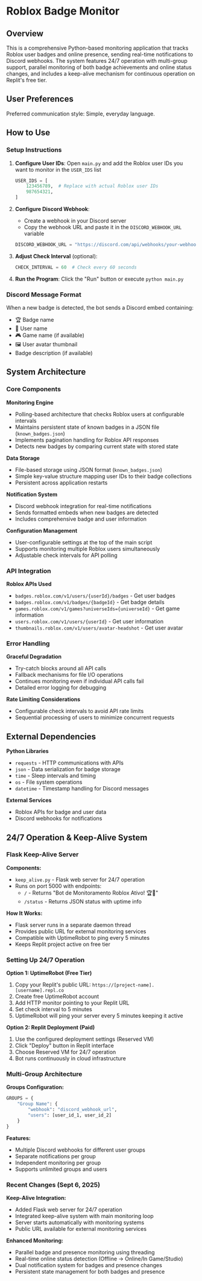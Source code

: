 # Roblox Badge Monitor

## Overview

This is a comprehensive Python-based monitoring application that tracks Roblox user badges and online presence, sending real-time notifications to Discord webhooks. The system features 24/7 operation with multi-group support, parallel monitoring of both badge achievements and online status changes, and includes a keep-alive mechanism for continuous operation on Replit's free tier.

## User Preferences

Preferred communication style: Simple, everyday language.

## How to Use

### Setup Instructions

1. **Configure User IDs**: Open `main.py` and add the Roblox user IDs you want to monitor in the `USER_IDS` list
   ```python
   USER_IDS = [
       123456789,  # Replace with actual Roblox user IDs
       987654321,
   ]
   ```

2. **Configure Discord Webhook**: 
   - Create a webhook in your Discord server
   - Copy the webhook URL and paste it in the `DISCORD_WEBHOOK_URL` variable
   ```python
   DISCORD_WEBHOOK_URL = "https://discord.com/api/webhooks/your-webhook-url-here"
   ```

3. **Adjust Check Interval** (optional):
   ```python
   CHECK_INTERVAL = 60  # Check every 60 seconds
   ```

4. **Run the Program**: Click the "Run" button or execute `python main.py`

### Discord Message Format

When a new badge is detected, the bot sends a Discord embed containing:
- 🏆 Badge name
- 👤 User name
- 🎮 Game name (if available)
- 🖼️ User avatar thumbnail
- Badge description (if available)

## System Architecture

### Core Components

**Monitoring Engine**
- Polling-based architecture that checks Roblox users at configurable intervals
- Maintains persistent state of known badges in a JSON file (`known_badges.json`)
- Implements pagination handling for Roblox API responses
- Detects new badges by comparing current state with stored state

**Data Storage**
- File-based storage using JSON format (`known_badges.json`)
- Simple key-value structure mapping user IDs to their badge collections
- Persistent across application restarts

**Notification System**
- Discord webhook integration for real-time notifications
- Sends formatted embeds when new badges are detected
- Includes comprehensive badge and user information

**Configuration Management**
- User-configurable settings at the top of the main script
- Supports monitoring multiple Roblox users simultaneously
- Adjustable check intervals for API polling

### API Integration

**Roblox APIs Used**
- `badges.roblox.com/v1/users/{userId}/badges` - Get user badges
- `badges.roblox.com/v1/badges/{badgeId}` - Get badge details
- `games.roblox.com/v1/games?universeIds={universeId}` - Get game information
- `users.roblox.com/v1/users/{userId}` - Get user information
- `thumbnails.roblox.com/v1/users/avatar-headshot` - Get user avatar

### Error Handling

**Graceful Degradation**
- Try-catch blocks around all API calls
- Fallback mechanisms for file I/O operations
- Continues monitoring even if individual API calls fail
- Detailed error logging for debugging

**Rate Limiting Considerations**
- Configurable check intervals to avoid API rate limits
- Sequential processing of users to minimize concurrent requests

## External Dependencies

**Python Libraries**
- `requests` - HTTP communications with APIs
- `json` - Data serialization for badge storage
- `time` - Sleep intervals and timing
- `os` - File system operations
- `datetime` - Timestamp handling for Discord messages

**External Services**
- Roblox APIs for badge and user data
- Discord webhooks for notifications

## 24/7 Operation & Keep-Alive System

### Flask Keep-Alive Server

**Components:**
- `keep_alive.py` - Flask web server for 24/7 operation
- Runs on port 5000 with endpoints:
  - `/` - Returns "Bot de Monitoramento Roblox Ativo! 🏆📶"
  - `/status` - Returns JSON status with uptime info

**How It Works:**
- Flask server runs in a separate daemon thread
- Provides public URL for external monitoring services
- Compatible with UptimeRobot to ping every 5 minutes
- Keeps Replit project active on free tier

### Setting Up 24/7 Operation

**Option 1: UptimeRobot (Free Tier)**
1. Copy your Replit's public URL: `https://[project-name].[username].repl.co`
2. Create free UptimeRobot account
3. Add HTTP monitor pointing to your Replit URL
4. Set check interval to 5 minutes
5. UptimeRobot will ping your server every 5 minutes keeping it active

**Option 2: Replit Deployment (Paid)**
1. Use the configured deployment settings (Reserved VM)
2. Click "Deploy" button in Replit interface
3. Choose Reserved VM for 24/7 operation
4. Bot runs continuously in cloud infrastructure

### Multi-Group Architecture

**Groups Configuration:**
```python
GROUPS = {
    "Group Name": {
        "webhook": "discord_webhook_url",
        "users": [user_id_1, user_id_2]
    }
}
```

**Features:**
- Multiple Discord webhooks for different user groups
- Separate notifications per group
- Independent monitoring per group
- Supports unlimited groups and users

### Recent Changes (Sept 6, 2025)

**Keep-Alive Integration:**
- Added Flask web server for 24/7 operation
- Integrated keep-alive system with main monitoring loop
- Server starts automatically with monitoring systems
- Public URL available for external monitoring services

**Enhanced Monitoring:**
- Parallel badge and presence monitoring using threading
- Real-time online status detection (Offline → Online/In Game/Studio)
- Dual notification system for badges and presence changes
- Persistent state management for both badges and presence